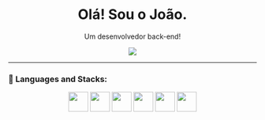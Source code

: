 <h1 align="center">Olá! Sou o João.</h1>
<p align="center">Um desenvolvedor back-end!</p>

<p align="center">
  <a href="https://discord.redehyel.com"><img src="https://img.shields.io/badge/-Discord-5865F2?style=for-the-badge&logo=discord&logoColor=white" /></a>
</p>

---

### 🧠 Languages and Stacks:

<p align="center">
  <img src="https://cdn.jsdelivr.net/gh/devicons/devicon/icons/java/java-original.svg" width="40" />
  <img src="https://cdn.jsdelivr.net/gh/devicons/devicon/icons/mysql/mysql-original.svg" width="40" />
  <img src="https://cdn.jsdelivr.net/gh/devicons/devicon/icons/sqlite/sqlite-original.svg" width="40" />
  <img src="https://cdn.jsdelivr.net/gh/devicons/devicon/icons/intellij/intellij-original.svg" width="40" />
  <img src="https://cdn.jsdelivr.net/gh/devicons/devicon/icons/vscode/vscode-original.svg" width="40" />
  <img src="https://cdn.jsdelivr.net/gh/devicons/devicon/icons/python/python-original.svg" width="40" />
</p>
